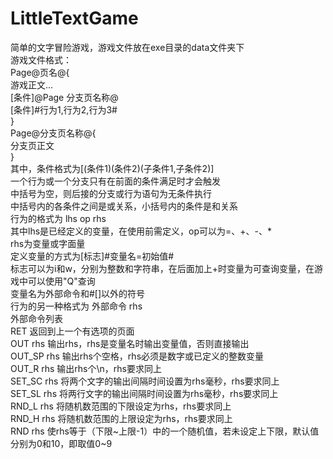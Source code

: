 # LittleTextGame
简单的文字冒险游戏，游戏文件放在exe目录的data文件夹下<br>
游戏文件格式：<br>
Page@页名@{<br>
  游戏正文...<br>
  [条件]@Page 分支页名称@<br>
  [条件]#行为1,行为2,行为3#<br>
}<br>
Page@分支页名称@{<br>
  分支页正文<br>
}<br>
其中，条件格式为\[(条件1)(条件2)(子条件1,子条件2)\]<br>
一个行为或一个分支只有在前面的条件满足时才会触发<br>
中括号为空，则后接的分支或行为语句为无条件执行<br>
中括号内的各条件之间是或关系，小括号内的条件是和关系<br>
行为的格式为 lhs op rhs<br>
其中lhs是已经定义的变量，在使用前需定义，op可以为=、+、-、*<br>
rhs为变量或字面量<br>
定义变量的方式为[标志]#变量名=初始值#<br>
标志可以为i和w，分别为整数和字符串，在后面加上+时变量为可查询变量，在游戏中可以使用"Q"查询<br>
变量名为外部命令和#[]以外的符号<br>
行为的另一种格式为 外部命令 rhs<br>
外部命令列表<br>
RET 返回到上一个有选项的页面<br>
OUT rhs 输出rhs，rhs是变量名时输出变量值，否则直接输出<br>
OUT_SP rhs 输出rhs个空格，rhs必须是数字或已定义的整数变量<br>
OUT_R rhs 输出rhs个\n，rhs要求同上<br>
SET_SC rhs 将两个文字的输出间隔时间设置为rhs毫秒，rhs要求同上<br>
SET_SL rhs 将两行文字的输出间隔时间设置为rhs毫秒，rhs要求同上<br>
RND_L rhs 将随机数范围的下限设定为rhs，rhs要求同上<br>
RND_H rhs 将随机数范围的上限设定为rhs，rhs要求同上<br>
RND rhs 使rhs等于（下限\~上限-1）中的一个随机值，若未设定上下限，默认值分别为0和10，即取值0~9<br>
